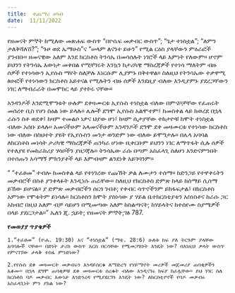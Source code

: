 ```yaml
---
title:  ተጨማሪ ሀሳብ
date:  11/11/2022
---
```


የዘመናት ምኞት ከሚለው መጽሐፍ ውስጥ “በዮሴፍ  መቃብር ውስጥ”; “ጌታ ተነስቷል”; “ለምን ታለቅሻለሽ?”; “ጉዞ ወደ ኤማሁስ”ና “ሠላም ለናንተ ይሁን” የሚል ርዕስ ያላቸውን ምዕራፎች ያንብቡ። ዘመናዊው አለም እንደ ክርስቶስ ትንሳኤ በመሳሰሉት ነገሮች ላይ እምነት የለውም። ሆኖም ይህንን የትንሳኤ እውነታ መቀበል የሚቸገሩት እንኳን ከታሪካዊ ማስረጃዎች የተነሳ ማለትም ብዙ ሰዎች የተነሳውን ኢየሱስ ማየት ስለቻሉ እነርሱም ሊያምኑ በቅተዋል። ስለዚህ የትንሳኤው ተቃዋሚ ፅሁፎች የተነሳውን ክርስቶስ አይተናል የሚሉትን ብዙ ሰዎች እንደዚያ ብለው እንዲያምኑ ያደረጋቸውን ነገር ለማብራራት በመሞከር ላይ ያተኮሩ ናቸው።

አንዳንዶች እንደሚሞግቱት ሁሉም ደቀዛሙርቱ ኢየሱስ ተነስቷል ብለው በምናቦቻቸው የፈጠሩት መሰረተ ቢስ የሆነ ስዕል ነው ይላሉ። ሌሎች ደግሞ ኢየሱስ አልሞተም፤ ከመስቀል ላይ ከወረደ በኋላ ራሱን ስቶ ወደቀ፤ ከዛም ተመልሶ ነቃና ህያው ሆነ፤ ከዛም ሲታያቸው ተከታዮቹ ከሞት ተነስቷል ብለው አሰቡ ይላሉ። አመናችሁም አላመናችሁም አንዳንዶች ደግሞ ደቀ  መዛሙርቱ የተነሳው ክርስቶስ ነው ብለው በስህተት ያዩት የኢየሱስን መንታ ወንድም ነው ብለው ይሞግታሉ። በሌላ አባባል ለክርስቶስ መነሳት ታሪካዊ ማስረጃዎች ጠንካራ ሆነው ቢቀርቡም ይህንን ነገር ለማጥፋት ሲሉ ሰዎች የተለያዩ የመከራከሪያ ሃሳቦችን ያዘጋጃሉ። ትንሳኤው ራሱ በጣም አስፈላጊ ስለሆነ እንድናምንበት በተሰጡን አሳማኝ ምክንያቶች ላይ እምብዛም ልንደነቅ አይገባንም።

“ “ተፈፀመ” ተብሎ ከመስቀል ላይ የተነገረው የጩኸት ቃል ለሙታን ተሰማ። ከድንጋይ የተዋቀሩትን መቃብሮች በስቶ ያንቀላፉት እንዲነሱ ጠራቸው። ስለዚህ የክርስቶስ ድምጽ ከላይ ከሰማይ ሲሰማ ይኸው ይሆናል። ያ ድምጽ መቃብሮችን ሰርጎ ገብቶ; የቀብር ሳጥኖችንም ይከፋፍታል፤ በክርስቶስ አምነው የሞቱትም ይነሳሉ። ክርስቶስን ከሞት ያስነሳው ያ ሃይል ቤተክርስቲያቱን አስነስቶና ከራሱ ጋር አክብሮ በዚህ አለም ብቻ ሳይሆን በሚመጣው አለም ከስልጣናት; ከሃይላትና ከተሰየሙ ስያሜዎች በላይ ያደርጋታል።” ኤለን ጂ. ኋይት; የዘመናት ምኞት;ገፅ 787.

**የመወያያ ጥያቄዎች**

`1.“ተፈፀመ” (ዮሐ. 19:30) እና “ተነስቷል” (ማቴ. 28:6) ሁለቱ ከፍ ያለ ትርጉም ያላቸው አባባሎች ናቸው። በድነት ታሪክ ውስጥ እርስ በርሳቸው የሚመጋገቡት እንዴት ነው? በእነዚህ ቃላት ውስጥ የምናገኘው ታላቅ ተስፋ ምንድነው?`

`2.የየሱስ ደቀ መዛሙርት መቃብሩን እንዳይሰርቁ ለማድረግ የሃይማኖት መሪዎች መጀመሪያ ጠባቂዎችን አቆሙ። በኋላ ደግሞ ጠባቂዎቹ ደቀ መዛሙርቱ ሰረቁት ብለው እንዲናገሩ ክፍያ ከፈሏቸው። ይህ ነገር ስለ ክርስቶስ ባዶ መቃብር እውነታ እንድንረዳ የሚያደርገን እንዴት ነው? ለክርስቲያኖች የባዶ መቃብሩ አስፈላጊነት ምን ያክል ነው?`